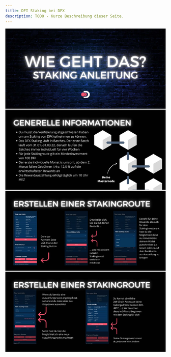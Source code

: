 ```yaml
---
title: DFI Staking bei DFX
description: TODO - Kurze Beschreibung dieser Seite.
---
```


![](./../media/dfxstaking_DE_1.jpg)
![](./../media/dfxstaking_DE_2.jpg)
![](./../media/dfxstaking_DE_3.jpg)
![](./../media/dfxstaking_DE_4.jpg)
